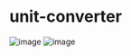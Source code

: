 # unit-converter

![image](https://github.com/sil-samriddha/unit-converter/assets/95685662/c43681b5-471f-4768-9cbf-9fc07dba8afe)
![image](https://github.com/sil-samriddha/unit-converter/assets/95685662/cd7afe83-9083-4a2f-a9c9-e651153650ff)
